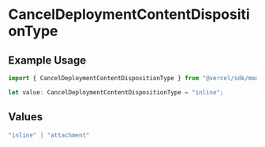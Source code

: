 # CancelDeploymentContentDispositionType

## Example Usage

```typescript
import { CancelDeploymentContentDispositionType } from "@vercel/sdk/models/canceldeploymentop.js";

let value: CancelDeploymentContentDispositionType = "inline";
```

## Values

```typescript
"inline" | "attachment"
```